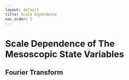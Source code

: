 ```yaml
---
layout: default
title: Scale Dependence
nav_order: 3
---
```


# Scale Dependence of The Mesoscopic State Variables

## Fourier Transform
